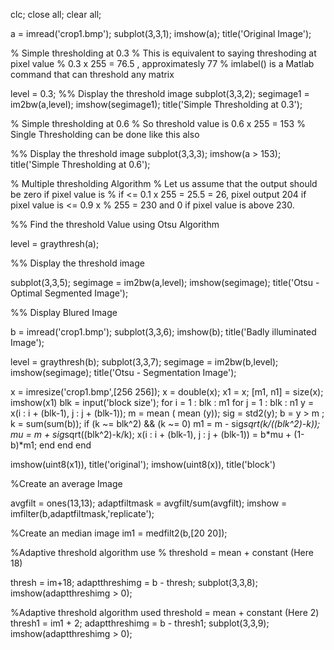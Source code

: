 clc;
close all;
clear all;
 
a = imread('crop1.bmp');
subplot(3,3,1);
imshow(a); title('Original Image');
 
 
% Simple thresholding at 0.3
% This is equivalent to saying threshoding at pixel value
% 0.3 x 255 = 76.5 , approximatesly 77
% imlabel() is a Matlab command that can threshold any matrix
 
 
level = 0.3;
%% Display the threshold image
subplot(3,3,2);
segimage1 = im2bw(a,level);
imshow(segimage1); title('Simple Thresholding at 0.3');
 
 
% Simple thresholding at 0.6
% So threshold value is 0.6 x 255 = 153
% Single Thresholding can be done like this also
 
 
%% Display the threshold image
subplot(3,3,3);
imshow(a > 153); title('Simple Thresholding at 0.6');
 
 
% Multiple thresholding Algorithm
% Let us assume that the output should be zero if pixel value is
% if <= 0.1 x 255 = 25.5 = 26, pixel output 204 if pixel value is <= 0.9 x
% 255 = 230 and 0 if pixel value is above 230.
 

%% Find the threshold Value using Otsu Algorithm
 
level = graythresh(a);
 
%% Display the threshold image
 
subplot(3,3,5);
segimage = im2bw(a,level);
imshow(segimage); title('Otsu - Optimal Segmented Image');
 
%% Display Blured Image
 
b = imread('crop1.bmp');
subplot(3,3,6);
imshow(b); title('Badly illuminated Image');
 
level = graythresh(b);
subplot(3,3,7);
segimage = im2bw(b,level);
imshow(segimage); title('Otsu - Segmentation Image');
 
x = imresize('crop1.bmp',[256 256]);
x = double(x);
x1 = x;
[m1, n1] = size(x);
imshow(x1)
blk = input('block size');
for i = 1 : blk : m1
    for j = 1 : blk : n1
        y = x(i : i + (blk-1), j : j + (blk-1));
        m = mean ( mean (y));
        sig = std2(y);
        b = y > m ;
        k = sum(sum(b));
            if (k ~= blk^2) && (k ~= 0)
                m1 = m - sig*sqrt(k/((blk^2)-k));
                mu = m + sig*sqrt((blk^2)-k/k);
                x(i : i + (blk-1), j : j + (blk-1)) = b*mu + (1-b)*m1;
            end
    end
end

imshow(uint8(x1)), title('original');
imshow(uint8(x)), title('block') 
 
%Create an average Image
 
avgfilt = ones(13,13);
adaptfiltmask = avgfilt/sum(avgfilt);
imshow = imfilter(b,adaptfiltmask,'replicate');
 
%Create an median image
im1 = medfilt2(b,[20 20]); 
 
%Adaptive threshold algorithm use
% threshold = mean + constant (Here 18)
 
thresh = im+18;
adaptthreshimg = b - thresh;
subplot(3,3,8);
imshow(adaptthreshimg > 0);
 
 
%Adaptive threshold algorithm used threshold = mean + constant (Here 2)
thresh1 = im1 + 2;
adaptthreshimg = b - thresh1;
subplot(3,3,9);
imshow(adaptthreshimg > 0);

